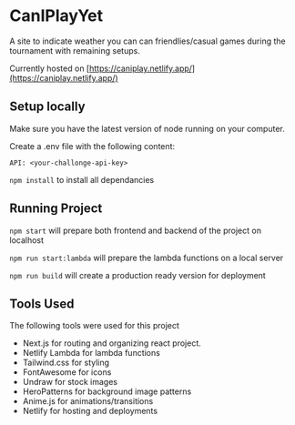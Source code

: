 # CanIPlayYet

A site to indicate weather you can can friendlies/casual games during the tournament with remaining setups.

Currently hosted on [https://caniplay.netlify.app/](https://caniplay.netlify.app/)

## Setup locally

Make sure you have the latest version of node running on your computer.

Create a .env file with the following content:

```
API: <your-challonge-api-key>
```

`npm install` to install all dependancies

## Running Project

`npm start` will prepare both frontend and backend of the project on localhost

`npm run start:lambda` will prepare the lambda functions on a local server

`npm run build` will create a production ready version for deployment

## Tools Used

The following tools were used for this project

- Next.js for routing and organizing react project.
- Netlify Lambda for lambda functions
- Tailwind.css for styling
- FontAwesome for icons
- Undraw for stock images
- HeroPatterns for background image patterns
- Anime.js for animations/transitions
- Netlify for hosting and deployments
